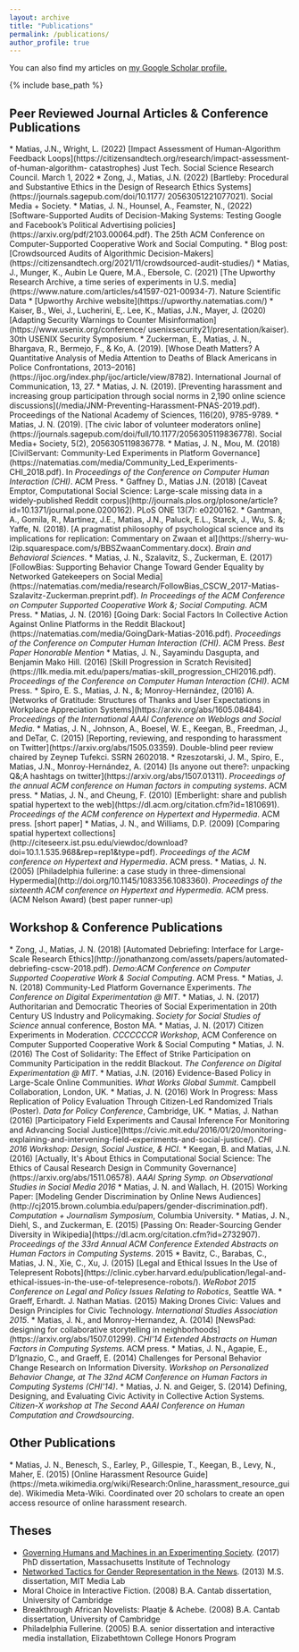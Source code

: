 ```yaml
---
layout: archive
title: "Publications"
permalink: /publications/
author_profile: true
---
```


You can also find my articles on <u><a href="https://scholar.google.com/citations?user=dxS6iCgAAAAJ&hl=en">my Google Scholar profile</a>.</u>

{% include base_path %}

<h2>Peer Reviewed Journal Articles &amp; Conference Publications</h2>
* Matias, J.N., Wright, L. (2022) [Impact Assessment of Human-Algorithm Feedback Loops](https://citizensandtech.org/research/impact-assessment-of-human-algorithm-         catastrophes) Just Tech. Social Science Research Council. March 1, 2022
* Zong, J., Matias, J.N. (2022) [Bartleby: Procedural and Substantive Ethics in the Design of Research Ethics Systems](https://journals.sagepub.com/doi/10.1177/              20563051221077021). Social Media + Society.
* Matias, J. N., Hounsel, A., Feamster, N., (2022) [Software-Supported Audits of Decision-Making Systems: Testing Google and Facebook’s Political Advertising policies](https://arxiv.org/pdf/2103.00064.pdf). The 25th ACM Conference on Computer-Supported Cooperative Work and Social Computing.
  * Blog post: [Crowdsourced Audits of Algorithmic Decision-Makers](https://citizensandtech.org/2021/11/crowdsourced-audit-studies/)
* Matias, J., Munger, K., Aubin Le Quere, M.A., Ebersole, C. (2021) [The Upworthy Research Archive, a time series of experiments in U.S. media](https://www.nature.com/articles/s41597-021-00934-7). Nature Scientific Data
  * [Upworthy Archive website](https://upworthy.natematias.com/)
* Kaiser, B., Wei, J., Lucherini, E,. Lee, K., Matias, J.N., Mayer, J. (2020) [Adapting   Security Warnings to Counter Misinformation](https://www.usenix.org/conference/           usenixsecurity21/presentation/kaiser). 30th USENIX Security Symposium.
* Zuckerman, E., Matias, J. N., Bhargava, R., Bermejo, F., & Ko, A. (2019). [Whose Death  Matters? A Quantitative Analysis of Media Attention to Deaths of Black Americans in       Police Confrontations, 2013–2016](https://ijoc.org/index.php/ijoc/article/view/8782).     International Journal of Communication, 13, 27.
* Matias, J. N. (2019). [Preventing harassment and increasing group participation through social norms in 2,190 online science discussions](/media/JNM-Preventing-Harassment-PNAS-2019.pdf). Proceedings of the National Academy of Sciences, 116(20), 9785-9789.
* Matias, J. N. (2019). [The civic labor of volunteer moderators online](https://journals.sagepub.com/doi/full/10.1177/2056305119836778). Social Media+ Society, 5(2), 2056305119836778.
* Matias, J. N., Mou, M. (2018)  [CivilServant: Community-Led Experiments in Platform Governance](https://natematias.com/media/Community_Led_Experiments-CHI_2018.pdf). In <em>Proceedings of the Conference on Computer Human Interaction (CHI)</em>. ACM Press.
* Gaffney D., Matias J.N. (2018) [Caveat Emptor, Computational Social Science: Large-scale missing data in a widely-published Reddit corpus](http://journals.plos.org/plosone/article?id=10.1371/journal.pone.0200162). PLoS ONE 13(7): e0200162.
* Gantman, A., Gomila, R., Martinez, J.E., Matias, J.N., Paluck, E.L., Starck, J., Wu, S. &; Yaffe, N. (2018). [A pragmatist philosophy of psychological science and its implications for replication: Commentary on Zwaan et al](https://sherry-wu-l2ip.squarespace.com/s/BBSZwaanCommentary.docx). <em>Brain and Behavioral Sciences</em>.
* Matias, J. N., Szalavitz, S., Zuckerman, E. (2017) [FollowBias: Supporting Behavior Change Toward Gender Equality by Networked Gatekeepers on Social Media](https://natematias.com/media/research/FollowBias_CSCW_2017-Matias-Szalavitz-Zuckerman.preprint.pdf). <em>In Proceedings of the ACM Conference on Computer Supported Cooperative Work &; Social Computing</em>. ACM Press.
* Matias, J. N. (2016) [Going Dark: Social Factors In Collective Action Against Online Platforms in the Reddit Blackout](https://natematias.com/media/GoingDark-Matias-2016.pdf). <em>Proceedings of the Conference on Computer Human Interaction (CHI)</em>. ACM Press. <em>Best Paper Honorable Mention</em>
* Matias, J. N., Sayamindu Dasgupta, and Benjamin Mako Hill. (2016) [Skill Progression in Scratch Revisited](https://llk.media.mit.edu/papers/matias-skill_progression_CHI2016.pdf). <em>Proceedings of the Conference on Computer Human Interaction (CHI)</em>. ACM Press.
* Spiro, E. S., Matias, J. N., &amp;; Monroy-Hernández, (2016) A. [Networks of Gratitude: Structures of Thanks and User Expectations in Workplace Appreciation Systems](https://arxiv.org/abs/1605.08484). <em>Proceedings of the International AAAI Conference on Weblogs and Social Media</em>.
* Matias, J. N., Johnson, A., Boesel, W. E., Keegan, B., Freedman, J., and DeTar, C. (2015) [Reporting, reviewing, and responding to harassment on Twitter](https://arxiv.org/abs/1505.03359). Double-blind peer review chaired by Zeynep Tufekci. SSRN 2602018.
* Rzeszotarski, J. M., Spiro, E., Matias, J.N., Monroy-Hernández, A. (2014) [Is anyone out there?: unpacking Q&;A hashtags on twitter](https://arxiv.org/abs/1507.01311). <em>Proceedings of the annual ACM conference on Human factors in computing systems</em>. ACM press.
* Matias, J. N., and Cheung, F. (2010) [Emberlight: share and publish spatial hypertext to the web](https://dl.acm.org/citation.cfm?id=1810691). <em>Proceedings of the ACM conference on Hypertext and Hypermedia</em>. ACM press. [short paper]
* Matias, J. N., and Williams, D.P. (2009) [Comparing spatial hypertext collections](http://citeseerx.ist.psu.edu/viewdoc/download?doi=10.1.1.535.968&rep=rep1&type=pdf). <em>Proceedings of the ACM conference on Hypertext and Hypermedia</em>. ACM press.
* Matias, J. N. (2005) [Philadelphia fullerine: a case study in three-dimensional Hypermedia](http://doi.org/10.1145/1083356.1083360). <em>Proceedings of the sixteenth ACM conference on Hypertext and Hypermedia</em>. ACM press. (ACM Nelson Award) (best paper runner-up)

<h2>Workshop & Conference Publications</h2>
* Zong, J., Matias, J. N. (2018) [Automated Debriefing: Interface for Large-Scale Research Ethics](http://jonathanzong.com/assets/papers/automated-debriefing-cscw-2018.pdf). <em>Demo:ACM Conference on Computer Supported Cooperative Work & Social Computing</em>. ACM Press.
* Matias, J. N. (2018) Community-Led Platform Governance Experiments. <em>The Conference on Digital Experimentation @ MIT</em>.
* Matias, J. N. (2017) Authoritarian and Democratic Theories of Social Experimentation in 20th Century US Industry and Policymaking. <em>Society for Social Studies of Science</em> annual conference, Boston MA.
* Matias, J. N. (2017) Citizen Experiments in Moderation. <em>CCCCCCCR Workshop</em>, ACM Conference on Computer Supported Cooperative Work &amp; Social Computing
* Matias, J. N. (2016) The Cost of Solidarity: The Effect of Strike Participation on Community Participation in the reddit Blackout. <em>The Conference on Digital Experimentation @ MIT</em>.
* Matias, J.N. (2016) Evidence-Based Policy in Large-Scale Online Communities. <em>What Works Global Summit</em>. Campbell Collaboration, London, UK.
* Matias, J. N. (2016) Work In Progress: Mass Replication of Policy Evaluation Through Citizen-Led Randomized Trials (Poster). <em>Data for Policy Conference</em>, Cambridge, UK.
* Matias, J. Nathan (2016)  [Participatory Field Experiments and Causal Inference For Monitoring and Advancing Social Justice](https://civic.mit.edu/2016/01/20/monitoring-explaining-and-intervening-field-experiments-and-social-justice/). <em>CHI 2016 Workshop: Design, Social Justice, &amp; HCI</em>. 
* Keegan, B. and Matias, J.N. (2016) [Actually, It's About Ethics in Computational Social Science: The Ethics of Causal Research Design in Community Governance](https://arxiv.org/abs/1511.06578). <em>AAAI Spring Symp. on Observational Studies in Social Media 2016</em>
* Matias, J. N. and Wallach, H. (2015) Working Paper: [Modeling Gender Discrimination by Online News Audiences](http://cj2015.brown.columbia.edu/papers/gender-discrimination.pdf). <em>Computation + Journalism Symposium</em>, Columbia University.
* Matias, J. N., Diehl, S., and Zuckerman, E. (2015) [Passing On: Reader-Sourcing Gender Diversity in Wikipedia](https://dl.acm.org/citation.cfm?id=2732907). <em>Proceedings of the 33rd Annual ACM Conference Extended Abstracts on Human Factors in Computing Systems</em>. 2015
* Bavitz, C., Barabas, C., Matias, J. N., Xie, C., Xu, J. (2015) [Legal and Ethical Issues In the Use of Telepresent Robots](https://clinic.cyber.harvard.edu/publication/legal-and-ethical-issues-in-the-use-of-telepresence-robots/). <em>WeRobot 2015 Conference on Legal and Policy Issues Relating to Robotics</em>, Seattle WA.
* Graeff, Erhardt. J. Nathan Matias. (2015) Making Drones Civic: Values and Design Principles for Civic Technology. <em>International Studies Association 2015</em>.
* Matias, J. N., and Monroy-Hernandez, A. (2014) [NewsPad: designing for collaborative storytelling in neighborhoods](https://arxiv.org/abs/1507.01299). <em>CHI'14 Extended Abstracts on Human Factors in Computing Systems</em>. ACM press.
* Matias, J. N., Agapie, E., D’Ignazio, C., and Graeff, E. (2014) Challenges for Personal Behavior Change Research on Information Diversity. <em> Workshop on Personalized Behavior Change, at The 32nd ACM Conference on Human Factors in Computing Systems (CHI'14)</em>.
* Matias, J. N. and Geiger, S. (2014) Defining, Designing, and Evaluating Civic Activity in Collective Action Systems.  <em>Citizen-X workshop at The Second AAAI Conference on Human Computation and Crowdsourcing</em>.

<h2>Other Publications</h2>
* Matias, J. N., Benesch, S., Earley, P.,  Gillespie, T., Keegan, B., Levy, N., Maher, E. (2015) [Online Harassment Resource Guide](https://meta.wikimedia.org/wiki/Research:Online_harassment_resource_guide). Wikimedia Meta-Wiki. Coordinated over 20 scholars to create an open access resource of online harassment research.

<h2>Theses</h2>

* [Governing Humans and Machines in an Experimenting Society](https://dspace.mit.edu/handle/1721.1/112527). (2017) PhD dissertation, Massachusetts Institute of Technology
* [Networked Tactics for Gender Representation in the News](https://dspace.mit.edu/handle/1721.1/82429). (2013) M.S. dissertation, MIT Media Lab
* Moral Choice in Interactive Fiction. (2008) B.A. Cantab dissertation, University of Cambridge
* Breakthrough African Novelists: Plaatje & Achebe. (2008) B.A. Cantab dissertation, University of Cambridge
* Philadelphia Fullerine. (2005) B.A. senior dissertation and interactive media installation, Elizabethtown College Honors Program
